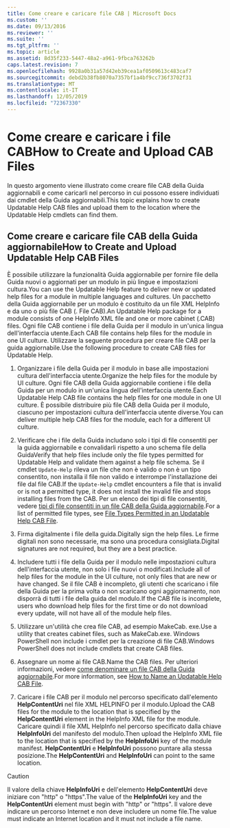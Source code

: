 ```yaml
---
title: Come creare e caricare file CAB | Microsoft Docs
ms.custom: ''
ms.date: 09/13/2016
ms.reviewer: ''
ms.suite: ''
ms.tgt_pltfrm: ''
ms.topic: article
ms.assetid: 8d35f233-5447-48a2-a961-9fbca763262b
caps.latest.revision: 7
ms.openlocfilehash: 9928a0b31a57d42eb39cea1af0509613c483caf7
ms.sourcegitcommit: debd2b38fb8070a7357bf1a4bf9cc736f3702f31
ms.translationtype: MT
ms.contentlocale: it-IT
ms.lasthandoff: 12/05/2019
ms.locfileid: "72367330"
---
```

# <a name="how-to-create-and-upload-cab-files"></a><span data-ttu-id="3dd35-102">Come creare e caricare i file CAB</span><span class="sxs-lookup"><span data-stu-id="3dd35-102">How to Create and Upload CAB Files</span></span>

<span data-ttu-id="3dd35-103">In questo argomento viene illustrato come creare file CAB della Guida aggiornabili e come caricarli nel percorso in cui possono essere individuati dai cmdlet della Guida aggiornabili.</span><span class="sxs-lookup"><span data-stu-id="3dd35-103">This topic explains how to create Updatable Help CAB files and upload them to the location where the Updatable Help cmdlets can find them.</span></span>

## <a name="how-to-create-and-upload-updatable-help-cab-files"></a><span data-ttu-id="3dd35-104">Come creare e caricare file CAB della Guida aggiornabile</span><span class="sxs-lookup"><span data-stu-id="3dd35-104">How to Create and Upload Updatable Help CAB Files</span></span>

<span data-ttu-id="3dd35-105">È possibile utilizzare la funzionalità Guida aggiornabile per fornire file della Guida nuovi o aggiornati per un modulo in più lingue e impostazioni cultura.</span><span class="sxs-lookup"><span data-stu-id="3dd35-105">You can use the Updatable Help feature to deliver new or updated help files for a module in multiple languages and cultures.</span></span> <span data-ttu-id="3dd35-106">Un pacchetto della Guida aggiornabile per un modulo è costituito da un file XML HelpInfo e da uno o più file CAB (. File CAB).</span><span class="sxs-lookup"><span data-stu-id="3dd35-106">An Updatable Help package for a module consists of one HelpInfo XML file and one or more cabinet (.CAB) files.</span></span> <span data-ttu-id="3dd35-107">Ogni file CAB contiene i file della Guida per il modulo in un'unica lingua dell'interfaccia utente.</span><span class="sxs-lookup"><span data-stu-id="3dd35-107">Each CAB file contains help files for the module in one UI culture.</span></span> <span data-ttu-id="3dd35-108">Utilizzare la seguente procedura per creare file CAB per la guida aggiornabile.</span><span class="sxs-lookup"><span data-stu-id="3dd35-108">Use the following procedure to create CAB files for Updatable Help.</span></span>

1. <span data-ttu-id="3dd35-109">Organizzare i file della Guida per il modulo in base alle impostazioni cultura dell'interfaccia utente.</span><span class="sxs-lookup"><span data-stu-id="3dd35-109">Organize the help files for the module by UI culture.</span></span> <span data-ttu-id="3dd35-110">Ogni file CAB della Guida aggiornabile contiene i file della Guida per un modulo in un'unica lingua dell'interfaccia utente.</span><span class="sxs-lookup"><span data-stu-id="3dd35-110">Each Updatable Help CAB file contains the help files for one module in one UI culture.</span></span> <span data-ttu-id="3dd35-111">È possibile distribuire più file CAB della Guida per il modulo, ciascuno per impostazioni cultura dell'interfaccia utente diverse.</span><span class="sxs-lookup"><span data-stu-id="3dd35-111">You can deliver multiple help CAB files for the module, each for a different UI culture.</span></span>

2. <span data-ttu-id="3dd35-112">Verificare che i file della Guida includano solo i tipi di file consentiti per la guida aggiornabile e convalidarli rispetto a uno schema file della Guida</span><span class="sxs-lookup"><span data-stu-id="3dd35-112">Verify that help files include only the file types permitted for Updatable Help and validate them against a help file schema.</span></span> <span data-ttu-id="3dd35-113">Se il cmdlet `Update-Help` rileva un file che non è valido o non è un tipo consentito, non installa il file non valido e interrompe l'installazione dei file dal file CAB.</span><span class="sxs-lookup"><span data-stu-id="3dd35-113">If the `Update-Help` cmdlet encounters a file that is invalid or is not a permitted type, it does not install the invalid file and stops installing files from the CAB.</span></span> <span data-ttu-id="3dd35-114">Per un elenco dei tipi di file consentiti, vedere [tipi di file consentiti in un file CAB della Guida aggiornabile](./file-types-permitted-in-an-updatable-help-cab-file.md).</span><span class="sxs-lookup"><span data-stu-id="3dd35-114">For a list of permitted file types, see [File Types Permitted in an Updatable Help CAB File](./file-types-permitted-in-an-updatable-help-cab-file.md).</span></span>

3. <span data-ttu-id="3dd35-115">Firma digitalmente i file della guida.</span><span class="sxs-lookup"><span data-stu-id="3dd35-115">Digitally sign the help files.</span></span> <span data-ttu-id="3dd35-116">Le firme digitali non sono necessarie, ma sono una procedura consigliata.</span><span class="sxs-lookup"><span data-stu-id="3dd35-116">Digital signatures are not required, but they are a best practice.</span></span>

4. <span data-ttu-id="3dd35-117">Includere tutti i file della Guida per il modulo nelle impostazioni cultura dell'interfaccia utente, non solo i file nuovi o modificati.</span><span class="sxs-lookup"><span data-stu-id="3dd35-117">Include all of help files for the module in the UI culture, not only files that are new or have changed.</span></span> <span data-ttu-id="3dd35-118">Se il file CAB è incompleto, gli utenti che scaricano i file della Guida per la prima volta o non scaricano ogni aggiornamento, non disporrà di tutti i file della guida del modulo.</span><span class="sxs-lookup"><span data-stu-id="3dd35-118">If the CAB file is incomplete, users who download help files for the first time or do not download every update, will not have all of the module help files.</span></span>

5. <span data-ttu-id="3dd35-119">Utilizzare un'utilità che crea file CAB, ad esempio MakeCab. exe.</span><span class="sxs-lookup"><span data-stu-id="3dd35-119">Use a utility that creates cabinet files, such as MakeCab.exe.</span></span> <span data-ttu-id="3dd35-120">Windows PowerShell non include i cmdlet per la creazione di file CAB.</span><span class="sxs-lookup"><span data-stu-id="3dd35-120">Windows PowerShell does not include cmdlets that create CAB files.</span></span>

6. <span data-ttu-id="3dd35-121">Assegnare un nome ai file CAB.</span><span class="sxs-lookup"><span data-stu-id="3dd35-121">Name the CAB files.</span></span> <span data-ttu-id="3dd35-122">Per ulteriori informazioni, vedere [come denominare un file CAB della Guida aggiornabile](./how-to-name-an-updatable-help-cab-file.md).</span><span class="sxs-lookup"><span data-stu-id="3dd35-122">For more information, see [How to Name an Updatable Help CAB File](./how-to-name-an-updatable-help-cab-file.md).</span></span>

7. <span data-ttu-id="3dd35-123">Caricare i file CAB per il modulo nel percorso specificato dall'elemento **HelpContentUri** nel file XML HELPINFO per il modulo.</span><span class="sxs-lookup"><span data-stu-id="3dd35-123">Upload the CAB files for the module to the location that is specified by the **HelpContentUri** element in the HelpInfo XML file for the module.</span></span> <span data-ttu-id="3dd35-124">Caricare quindi il file XML HelpInfo nel percorso specificato dalla chiave **HelpInfoUri** del manifesto del modulo.</span><span class="sxs-lookup"><span data-stu-id="3dd35-124">Then upload the HelpInfo XML file to the location that is specified by the **HelpInfoUri** key of the module manifest.</span></span> <span data-ttu-id="3dd35-125">**HelpContentUri** e **HelpInfoUri** possono puntare alla stessa posizione.</span><span class="sxs-lookup"><span data-stu-id="3dd35-125">The **HelpContentUri** and **HelpInfoUri** can point to the same location.</span></span>

> [!CAUTION]
> <span data-ttu-id="3dd35-126">Il valore della chiave **HelpInfoUri** e dell'elemento **HelpContentUri** deve iniziare con "http" o "https".</span><span class="sxs-lookup"><span data-stu-id="3dd35-126">The value of the **HelpInfoUri** key and the **HelpContentUri** element must begin with "http" or "https".</span></span> <span data-ttu-id="3dd35-127">Il valore deve indicare un percorso Internet e non deve includere un nome file.</span><span class="sxs-lookup"><span data-stu-id="3dd35-127">The value must indicate an Internet location and it must not include a file name.</span></span>